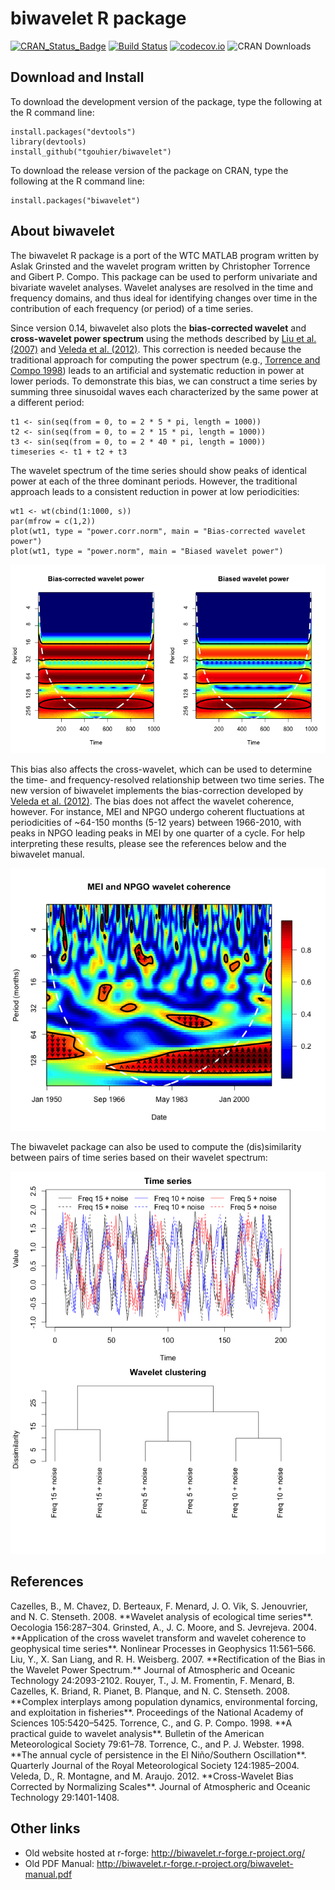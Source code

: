 # biwavelet R package

[![CRAN_Status_Badge](http://www.r-pkg.org/badges/version/biwavelet)](http://cran.r-project.org/package=biwavelet)
[![Build Status](https://travis-ci.org/vsimko/biwavelet.svg)](https://travis-ci.org/vsimko/biwavelet)
[![codecov.io](https://codecov.io/github/vsimko/biwavelet/coverage.svg?branch=master)](https://codecov.io/github/vsimko/biwavelet?branch=master)
![CRAN Downloads](http://cranlogs-dev.r-pkg.org/badges/biwavelet)

## Download and Install

To download the development version of the package, type the following at the R command line:
```{r}
install.packages("devtools")
library(devtools)
install_github("tgouhier/biwavelet")
```

To download the release version of the package on CRAN, type the following at the R command line:
```{r}
install.packages("biwavelet")
```

## About biwavelet
The biwavelet R package is a port of the WTC MATLAB program written by Aslak Grinsted and the wavelet
program written by Christopher Torrence and Gibert P. Compo. This package can be used to perform
univariate and bivariate wavelet analyses. Wavelet analyses are resolved in the time and frequency
domains, and thus ideal for identifying changes over time in the contribution of each frequency
(or period) of a time series.

Since version 0.14, biwavelet also plots the **bias-corrected wavelet** and **cross-wavelet power spectrum**
using the methods described by [Liu et al. (2007)](#Liu2007) and [Veleda et al. (2012)](#Veleda2012).
This correction is needed because the traditional approach for computing the power spectrum
(e.g., [Torrence and Compo 1998](#TorrenceCompo1998)) leads to an artificial and systematic
reduction in power at lower periods. To demonstrate this bias, we can construct a time series
by summing three sinusoidal waves each characterized by the same power at a different period:

```{r}
t1 <- sin(seq(from = 0, to = 2 * 5 * pi, length = 1000)) 
t2 <- sin(seq(from = 0, to = 2 * 15 * pi, length = 1000)) 
t3 <- sin(seq(from = 0, to = 2 * 40 * pi, length = 1000)) 
timeseries <- t1 + t2 + t3
```

The wavelet spectrum of the time series should show peaks of identical power at each of the three
dominant periods. However, the traditional approach leads to a consistent reduction in power at low
periodicities:

```{r}
wt1 <- wt(cbind(1:1000, s))
par(mfrow = c(1,2)) 
plot(wt1, type = "power.corr.norm", main = "Bias-corrected wavelet power") 
plot(wt1, type = "power.norm", main = "Biased wavelet power")
```
![Bias-corrected vs Biased wavelet power](inst/webimg/wt_bias.png)

This bias also affects the cross-wavelet, which can be used to determine the time- and frequency-resolved
relationship between two time series. The new version of biwavelet implements the bias-correction developed
by [Veleda et al. (2012)](#Veleda2012). The bias does not affect the wavelet coherence, however.
For instance, MEI and NPGO undergo coherent fluctuations at periodicities of ~64-150 months (5-12 years)
between 1966-2010, with peaks in NPGO leading peaks in MEI by one quarter of a cycle. For help interpreting
these results, please see the references below and the biwavelet manual.

![MEI and NPGO wavelet coherence](inst/webimg/wtc.png)

The biwavelet package can also be used to compute the (dis)similarity between pairs of time series based
on their wavelet spectrum:

![Similarity between pairs of time series based on their wavelet spectrum](inst/webimg/wclust.png)

## References

<a id="Cazelles2008"/>
Cazelles, B., M. Chavez, D. Berteaux, F. Menard, J. O. Vik, S. Jenouvrier, and N. C. Stenseth. 2008.
**Wavelet analysis of ecological time series**.
Oecologia 156:287–304.

<a id="Grinsted2004"/>
Grinsted, A., J. C. Moore, and S. Jevrejeva. 2004.
**Application of the cross wavelet transform and wavelet coherence to geophysical time series**.
Nonlinear Processes in Geophysics 11:561–566.

<a id="Liu2007"/>
Liu, Y., X. San Liang, and R. H. Weisberg. 2007.
**Rectification of the Bias in the Wavelet Power Spectrum.**
Journal of Atmospheric and Oceanic Technology 24:2093-2102.

<a id="Rouyer2008"/>
Rouyer, T., J. M. Fromentin, F. Menard, B. Cazelles, K. Briand, R. Pianet, B. Planque, and N. C. Stenseth. 2008.
**Complex interplays among population dynamics, environmental forcing, and exploitation in fisheries**.
Proceedings of the National Academy of Sciences 105:5420–5425.

<a id="TorrenceCompo1998"/>
Torrence, C., and G. P. Compo. 1998.
**A practical guide to wavelet analysis**.
Bulletin of the American Meteorological Society 79:61–78.

<a id="TorrenceWebster1998"/>
Torrence, C., and P. J. Webster. 1998.
**The annual cycle of persistence in the El Niño/Southern Oscillation**.
Quarterly Journal of the Royal Meteorological Society 124:1985–2004.

<a id="Veleda2012"/>
Veleda, D., R. Montagne, and M. Araujo. 2012.
**Cross-Wavelet Bias Corrected by Normalizing Scales**.
Journal of Atmospheric and Oceanic Technology 29:1401-1408.

## Other links
 * Old website hosted at r-forge: http://biwavelet.r-forge.r-project.org/
 * Old PDF Manual: http://biwavelet.r-forge.r-project.org/biwavelet-manual.pdf
